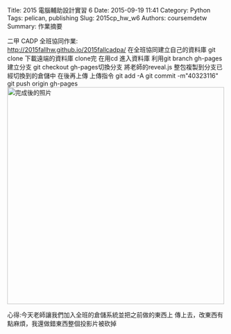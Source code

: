 Title: 2015 電腦輔助設計實習 6
Date: 2015-09-19 11:41
Category: Python
Tags: pelican, publishing
Slug: 2015cp_hw_w6
Authors: coursemdetw
Summary: 作業摘要

二甲 CADP 全班協同作業:     
        http://2015fallhw.github.io/2015fallcadpa/
        在全班協同建立自己的資料庫
git clone 下載遠端的資料庫
clone完 在用cd 進入資料庫
利用git branch gh-pages建立分支
git checkout gh-pages切換分支
將老師的reveal.js  整包複製到分支已經切換到的倉儲中
在後再上傳
上傳指令
git add -A
git commit -m"40323116"
git push origin gh-pages
<img src="https://copy.com/6iKtd7EXtXMC4Ctd" width="500" alt="完成後的照片"></img>

心得:今天老師讓我們加入全班的倉儲系統並把之前做的東西上 
        傳上去，改東西有點麻煩，我還做錯東西整個投影片被砍掉
        